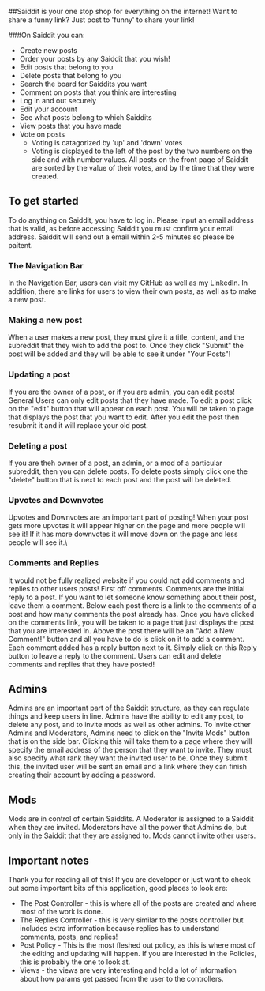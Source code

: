 ##Saiddit is your one stop shop for everything on the internet! Want to share a funny link? Just post to 'funny' to share your link!

###On Saiddit you can:
  * Create new posts
  * Order your posts by any Saiddit that you wish!
  * Edit posts that belong to you
  * Delete posts that belong to you
  * Search the board for Saiddits you want
  * Comment on posts that you think are interesting
  * Log in and out securely
  * Edit your account
  * See what posts belong to which Saiddits
  * View posts that you have made
  * Vote on posts
    * Voting is catagorized by 'up' and 'down' votes
    * Voting is displayed to the left of the post by the two numbers on the side and with number values.
  All posts on the front page of Saiddit are sorted by the value of their votes, and by the time that they were created.

## To get started
 To do anything on Saiddit, you have to log in. Please input an email address that is valid, as before accessing Saiddit you must confirm your email address. Saiddit will send out a email within 2-5 minutes so please be paitent.

### The Navigation Bar
In the Navigation Bar, users can visit my GitHub as well as my LinkedIn. In addition, there are links for users to view their own posts, as well as to make a new post.

### Making a new post
When a user makes a new post, they must give it a title, content, and the subreddit that they wish to add the post to. Once they click "Submit" the post will be added and they will be able to see it under "Your Posts"!

### Updating a post
If you are the owner of a post, or if you are admin, you can edit posts! General Users can only edit posts that they have made. To edit a post click on the "edit" button that will appear on each post. You will be taken to page that displays the post that you want to edit. After you edit the post then resubmit it and it will replace your old post.

### Deleting a post
If you are theh owner of a post, an admin, or a mod of a particular subreddit, then you can delete posts. To delete posts simply click one the "delete" button that is next to each post and the post will be deleted.

### Upvotes and Downvotes
Upvotes and Downvotes are an important part of posting! When your post gets more upvotes it will appear higher on the page and more people will see it! If it has more downvotes it will move down on the page and less people will see it.\

### Comments and Replies
It would not be fully realized website if you could not add comments and replies to other users posts! First off comments. Comments are the initial reply to a post. If you want to let someone know something about their post, leave them a comment. Below each post there is a link to the comments of a post and how many comments the post already has. Once you have clicked on the comments link, you will be taken to a page that just displays the post that you are interested in. Above the post there will be an "Add a New Comment!" button and all you have to do is click on it to add a comment. Each comment added has a reply button next to it. Simply click on this Reply button to leave a reply to the comment. Users can edit and delete comments and replies that they have posted!

## Admins
Admins are an important part of the Saiddit structure, as they can regulate things and keep users in line. Admins have the ability to edit any post, to delete any post, and to invite mods as well as other admins. To invite other Admins and Moderators, Admins need to click on the "Invite Mods" button that is on the side bar. Clicking this will take them to a page where they will specify the email address of the person that they want to invite. They must also specify what rank they want the invited user to be. Once they submit this, the invited user will be sent an email and a link where they can finish creating their account by adding a password.

## Mods
Mods are in control of certain Saiddits. A Moderator is assigned to a Saiddit when they are invited. Moderators have all the power that Admins do, but only in the Saiddit that they are assigned to. Mods cannot invite other users.

## Important notes
Thank you for reading all of this! If you are developer or just want to check out some important bits of this application, good places to look are:
  * The Post Controller - this is where all of the posts are created and where most of the work is done.
  * The Replies Controller - this is very similar to the posts controller but includes extra information because replies has to understand comments, posts, and replies!
  * Post Policy - This is the most fleshed out policy, as this is where most of the editing and updating will happen. If you are interested in the Policies, this is probably the one to look at.
  * Views - the views are very interesting and hold a lot of information about how params get passed from the user to the controllers.
